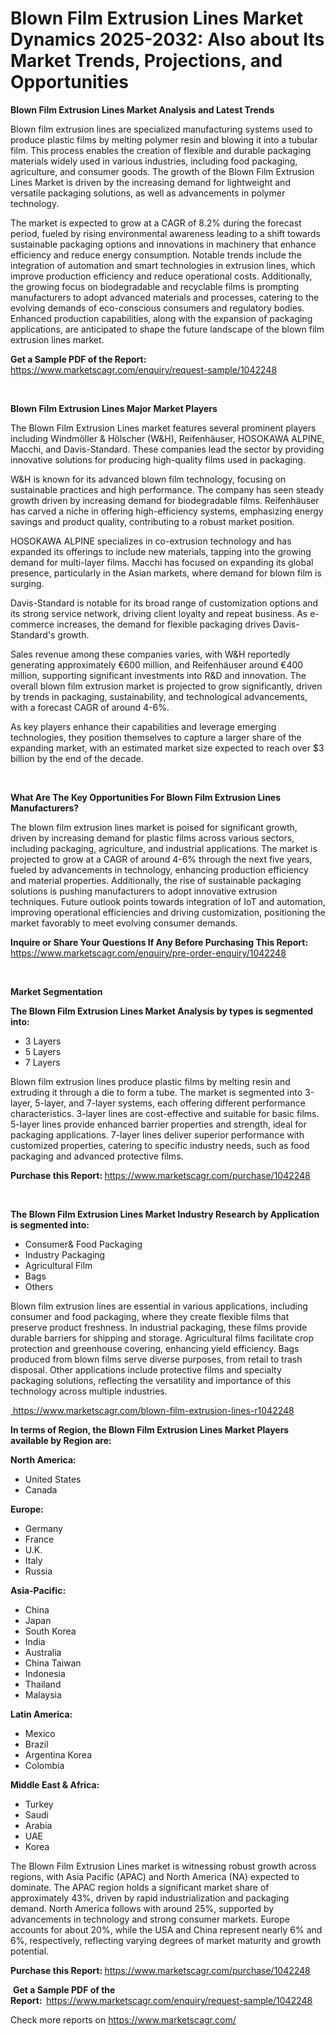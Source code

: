 <p><h1>Blown Film Extrusion Lines Market Dynamics 2025-2032: Also about Its Market Trends, Projections, and Opportunities</h1></p><p><strong>Blown Film Extrusion Lines Market Analysis and Latest Trends</strong></p>
<p><p>Blown film extrusion lines are specialized manufacturing systems used to produce plastic films by melting polymer resin and blowing it into a tubular film. This process enables the creation of flexible and durable packaging materials widely used in various industries, including food packaging, agriculture, and consumer goods. The growth of the Blown Film Extrusion Lines Market is driven by the increasing demand for lightweight and versatile packaging solutions, as well as advancements in polymer technology.</p><p>The market is expected to grow at a CAGR of 8.2% during the forecast period, fueled by rising environmental awareness leading to a shift towards sustainable packaging options and innovations in machinery that enhance efficiency and reduce energy consumption. Notable trends include the integration of automation and smart technologies in extrusion lines, which improve production efficiency and reduce operational costs. Additionally, the growing focus on biodegradable and recyclable films is prompting manufacturers to adopt advanced materials and processes, catering to the evolving demands of eco-conscious consumers and regulatory bodies. Enhanced production capabilities, along with the expansion of packaging applications, are anticipated to shape the future landscape of the blown film extrusion lines market.</p></p>
<p><strong>Get a Sample PDF of the Report:&nbsp;</strong> <a href="https://www.marketscagr.com/enquiry/request-sample/1042248?utm_campaign=2468&utm_medium=2&utm_source=Github&utm_content=ia&utm_term=09042025&utm_id=blown-film-extrusion-lines">https://www.marketscagr.com/enquiry/request-sample/1042248</a></p>
<p>&nbsp;</p>
<p><strong>Blown Film Extrusion Lines Major Market Players</strong></p>
<p><p>The Blown Film Extrusion Lines market features several prominent players including Windmöller & Hölscher (W&H), Reifenhäuser, HOSOKAWA ALPINE, Macchi, and Davis-Standard. These companies lead the sector by providing innovative solutions for producing high-quality films used in packaging.</p><p>W&H is known for its advanced blown film technology, focusing on sustainable practices and high performance. The company has seen steady growth driven by increasing demand for biodegradable films. Reifenhäuser has carved a niche in offering high-efficiency systems, emphasizing energy savings and product quality, contributing to a robust market position.</p><p>HOSOKAWA ALPINE specializes in co-extrusion technology and has expanded its offerings to include new materials, tapping into the growing demand for multi-layer films. Macchi has focused on expanding its global presence, particularly in the Asian markets, where demand for blown film is surging. </p><p>Davis-Standard is notable for its broad range of customization options and its strong service network, driving client loyalty and repeat business. As e-commerce increases, the demand for flexible packaging drives Davis-Standard's growth.</p><p>Sales revenue among these companies varies, with W&H reportedly generating approximately €600 million, and Reifenhäuser around €400 million, supporting significant investments into R&D and innovation. The overall blown film extrusion market is projected to grow significantly, driven by trends in packaging, sustainability, and technological advancements, with a forecast CAGR of around 4-6%. </p><p>As key players enhance their capabilities and leverage emerging technologies, they position themselves to capture a larger share of the expanding market, with an estimated market size expected to reach over $3 billion by the end of the decade.</p></p>
<p>&nbsp;</p>
<p><strong>What Are The Key Opportunities For Blown Film Extrusion Lines Manufacturers?</strong></p>
<p><p>The blown film extrusion lines market is poised for significant growth, driven by increasing demand for plastic films across various sectors, including packaging, agriculture, and industrial applications. The market is projected to grow at a CAGR of around 4-6% through the next five years, fueled by advancements in technology, enhancing production efficiency and material properties. Additionally, the rise of sustainable packaging solutions is pushing manufacturers to adopt innovative extrusion techniques. Future outlook points towards integration of IoT and automation, improving operational efficiencies and driving customization, positioning the market favorably to meet evolving consumer demands.</p></p>
<p><strong>Inquire or Share Your Questions If Any Before Purchasing This Report:</strong> <a href="https://www.marketscagr.com/enquiry/pre-order-enquiry/1042248?utm_campaign=2468&utm_medium=2&utm_source=Github&utm_content=ia&utm_term=09042025&utm_id=blown-film-extrusion-lines">https://www.marketscagr.com/enquiry/pre-order-enquiry/1042248</a></p>
<p>&nbsp;</p>
<p><strong>Market Segmentation</strong></p>
<p><strong>The Blown Film Extrusion Lines Market Analysis by types is segmented into:</strong></p>
<p><ul><li>3 Layers</li><li>5 Layers</li><li>7 Layers</li></ul></p>
<p><p>Blown film extrusion lines produce plastic films by melting resin and extruding it through a die to form a tube. The market is segmented into 3-layer, 5-layer, and 7-layer systems, each offering different performance characteristics. 3-layer lines are cost-effective and suitable for basic films. 5-layer lines provide enhanced barrier properties and strength, ideal for packaging applications. 7-layer lines deliver superior performance with customized properties, catering to specific industry needs, such as food packaging and advanced protective films.</p></p>
<p><strong>Purchase this Report:&nbsp;</strong><a href="https://www.marketscagr.com/purchase/1042248?utm_campaign=2468&utm_medium=2&utm_source=Github&utm_content=ia&utm_term=09042025&utm_id=blown-film-extrusion-lines">https://www.marketscagr.com/purchase/1042248</a></p>
<p>&nbsp;</p>
<p><strong>The Blown Film Extrusion Lines Market Industry Research by Application is segmented into:</strong></p>
<p><ul><li>Consumer& Food Packaging</li><li>Industry Packaging</li><li>Agricultural Film</li><li>Bags</li><li>Others</li></ul></p>
<p><p>Blown film extrusion lines are essential in various applications, including consumer and food packaging, where they create flexible films that preserve product freshness. In industrial packaging, these films provide durable barriers for shipping and storage. Agricultural films facilitate crop protection and greenhouse covering, enhancing yield efficiency. Bags produced from blown films serve diverse purposes, from retail to trash disposal. Other applications include protective films and specialty packaging solutions, reflecting the versatility and importance of this technology across multiple industries.</p></p>
<p><a href="https://www.marketscagr.com/blown-film-extrusion-lines-r1042248?utm_campaign=2468&utm_medium=2&utm_source=Github&utm_content=ia&utm_term=09042025&utm_id=blown-film-extrusion-lines">&nbsp;https://www.marketscagr.com/blown-film-extrusion-lines-r1042248</a></p>
<p><strong>In terms of Region, the Blown Film Extrusion Lines Market Players available by Region are:</strong></p>
<p>
    <p> <strong> North America: </strong>
        <ul>
            <li>United States</li>
            <li>Canada</li>
        </ul>
        </p> 
    <p> <strong> Europe: </strong>
        <ul>
            <li>Germany</li>
            <li>France</li>
            <li>U.K.</li>
            <li>Italy</li>
            <li>Russia</li>
        </ul>
        </p> 
    <p> <strong> Asia-Pacific: </strong>
        <ul>
            <li>China</li>
            <li>Japan</li>
            <li>South Korea</li>
            <li>India</li>
            <li>Australia</li>
            <li>China Taiwan</li>
            <li>Indonesia</li>
            <li>Thailand</li>
            <li>Malaysia</li>
        </ul>
        </p> 
    <p> <strong> Latin America: </strong>
        <ul>
            <li>Mexico</li>
            <li>Brazil</li>
            <li>Argentina Korea</li>
            <li>Colombia</li>
        </ul>
        </p> 
    <p> <strong> Middle East & Africa: </strong>
        <ul>
            <li>Turkey</li>
            <li>Saudi</li>
            <li>Arabia</li>
            <li>UAE</li>
            <li>Korea</li>
        </ul>
    </p>
    </p>
<p><p>The Blown Film Extrusion Lines market is witnessing robust growth across regions, with Asia Pacific (APAC) and North America (NA) expected to dominate. The APAC region holds a significant market share of approximately 43%, driven by rapid industrialization and packaging demand. North America follows with around 25%, supported by advancements in technology and strong consumer markets. Europe accounts for about 20%, while the USA and China represent nearly 6% and 6%, respectively, reflecting varying degrees of market maturity and growth potential.</p></p>
<p><strong>Purchase this Report: </strong><a href="https://www.marketscagr.com/purchase/1042248?utm_campaign=2468&utm_medium=2&utm_source=Github&utm_content=ia&utm_term=09042025&utm_id=blown-film-extrusion-lines">https://www.marketscagr.com/purchase/1042248</a></p>
<p>&nbsp;<strong>Get a Sample PDF of the Report:&nbsp;&nbsp;</strong><a href="https://www.marketscagr.com/enquiry/request-sample/1042248?utm_campaign=2468&utm_medium=2&utm_source=Github&utm_content=ia&utm_term=09042025&utm_id=blown-film-extrusion-lines">https://www.marketscagr.com/enquiry/request-sample/1042248</a></p>
<p><strong></strong></p>
<p>Check more reports on <a href="https://www.marketscagr.com/?utm_campaign=2468&utm_medium=2&utm_source=Github&utm_content=ia&utm_term=09042025&utm_id=blown-film-extrusion-lines">https://www.marketscagr.com/</a></p>